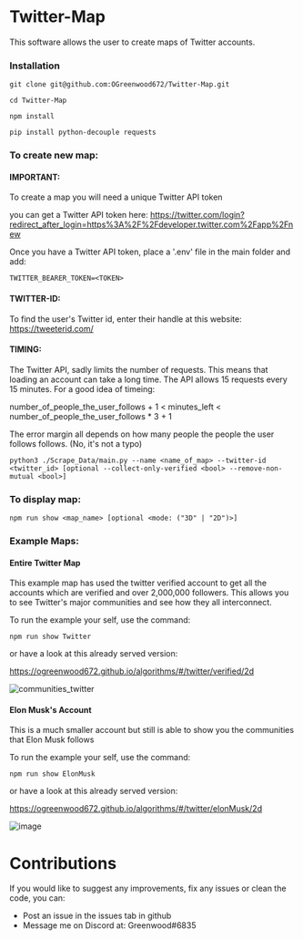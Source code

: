 # Twitter-Map

This software allows the user to create maps of Twitter accounts.

<h3>Installation</h3>

`git clone git@github.com:OGreenwood672/Twitter-Map.git`

`cd Twitter-Map`

`npm install`

`pip install python-decouple requests`

<h3>To create new map:</h3>

<h4>IMPORTANT:</h4>

To create a map you will need a unique Twitter API token

you can get a Twitter API token here: https://twitter.com/login?redirect_after_login=https%3A%2F%2Fdeveloper.twitter.com%2Fapp%2Fnew

Once you have a Twitter API token, place a '.env' file in the main folder and add:

`TWITTER_BEARER_TOKEN=<TOKEN>`

<h4>TWITTER-ID:</h4>

To find the user's Twitter id, enter their handle at this website: https://tweeterid.com/

<h4>TIMING:</h4>

The Twitter API, sadly limits the number of requests. This means that loading an account can take a long time. 
The API allows 15 requests every 15 minutes. For a good idea of timeing:

number_of_people_the_user_follows + 1 < minutes_left < number_of_people_the_user_follows * 3 + 1

The error margin all depends on how many people the people the user follows follows. (No, it's not a typo)

`python3 ./Scrape_Data/main.py --name <name_of_map> --twitter-id <twitter_id> [optional --collect-only-verified <bool> --remove-non-mutual <bool>]`

<h3>To display map:</h3>

`npm run show <map_name> [optional <mode: ("3D" | "2D")>]`

<h3>Example Maps:</h3>

<h4>Entire Twitter Map</h4>

This example map has used the twitter verified account to get all the accounts which are verified and over 2,000,000 followers.
This allows you to see Twitter's major communities and see how they all interconnect.

To run the example your self, use the command:

`npm run show Twitter`

or have a look at this already served version:

https://ogreenwood672.github.io/algorithms/#/twitter/verified/2d

![communities_twitter](https://user-images.githubusercontent.com/22611951/131020634-951c329d-cb63-486a-917a-1959c5a1592b.png)

<h4>Elon Musk's Account</h4>

This is a much smaller account but still is able to show you the communities that Elon Musk follows


To run the example your self, use the command:

`npm run show ElonMusk`

or have a look at this already served version:

https://ogreenwood672.github.io/algorithms/#/twitter/elonMusk/2d

![image](https://user-images.githubusercontent.com/22611951/130952310-7dd1d84f-fc0a-4104-9cab-9acc9801f0b7.png)

# Contributions

If you would like to suggest any improvements, fix any issues or clean the code, you can:

 - Post an issue in the issues tab in github
 - Message me on Discord at: Greenwood#6835

